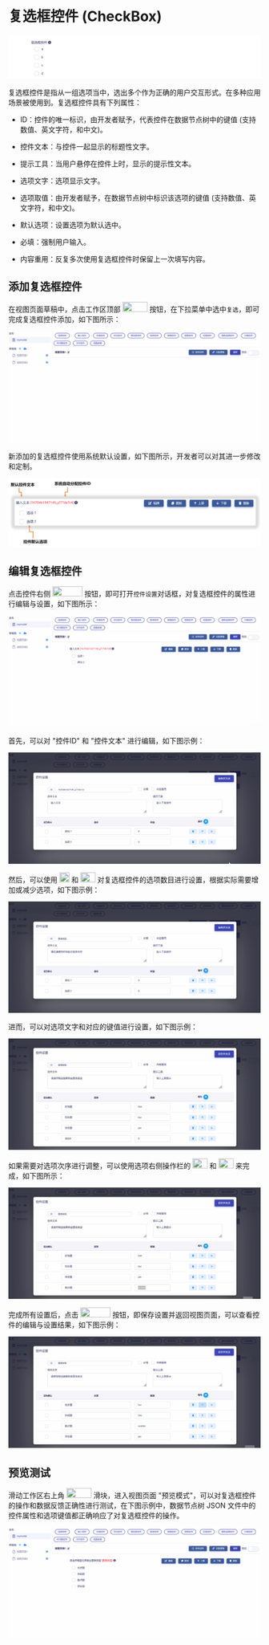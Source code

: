 # 复选框控件 (CheckBox)

![Matrix.OS](../../../../../media/os/tools/modelview/showmultiplechoice.gif "复选框控件")

复选框控件是指从一组选项当中，选出多个作为正确的用户交互形式。在多种应用场景被使用到。复选框控件具有下列属性：

* ID：控件的唯一标识，由开发者赋予，代表控件在数据节点树中的键值 (支持数值、英文字符，和中文)。

* 控件文本：与控件一起显示的标题性文字。

* 提示工具：当用户悬停在控件上时，显示的提示性文本。

* 选项文字：选项显示文字。

* 选项取值：由开发者赋予，在数据节点树中标识该选项的键值 (支持数值、英文字符，和中文)。

* 默认选项：设置选项为默认选中。

* 必填：强制用户输入。

* 内容重用：反复多次使用复选框控件时保留上一次填写内容。

## 添加复选框控件

在视图页面草稿中，点击工作区顶部 <img src="./././././media/logo/controlchoice.png" width="50" height="20"> 按钮，在下拉菜单中选中`复选`，即可完成复选框控件添加，如下图所示：

![Matrix.OS](../../../../../media/os/tools/modelview/addmultiplechoice.gif "添加复选框控件")

新添加的复选框控件使用系统默认设置，如下图所示，开发者可以对其进一步修改和定制。

![Matrix.OS](../../../../../media/os/tools/modelview/addmultiplechoice.png "复选框控件默认设置")

## 编辑复选框控件

点击控件右侧 <img src="./././././media/logo/editcontrol.png" width="60" height="20"> 按钮，即可打开`控件设置`对话框，对复选框控件的属性进行编辑与设置，如下图所示：

![Matrix.OS](../../../../../media/os/tools/modelview/editmultiplechoice1.gif "编辑复选框控件 - 打开控件设置对话框")

首先，可以对 "控件ID" 和 "控件文本" 进行编辑，如下图示例：

![Matrix.OS](../../../../../media/os/tools/modelview/editmultiplechoice2.gif "编辑复选框控件 - 控件ID与文本编辑")

然后，可以使用  <img src="./././././media/logo/addoption.png" width="20" height="20"> 和  <img src="./././././media/logo/deleteoption.png" width="30" height="20"> 对复选框控件的选项数目进行设置，根据实际需要增加或减少选项，如下图示例：

![Matrix.OS](../../../../../media/os/tools/modelview/editmultiplechoice3.gif "编辑复选框控件 - 设置选项数目")

进而，可以对选项文字和对应的键值进行设置，如下图示例：

![Matrix.OS](../../../../../media/os/tools/modelview/editmultiplechoice4.gif "编辑复选框控件 - 设置选项文字和键值")

如果需要对选项次序进行调整，可以使用选项右侧操作栏的 <img src="./././././media/logo/moveup2.png" width="30" height="20"> 和 <img src="./././././media/logo/movedown2.png" width="30" height="20"> 来完成，如下图所示：

![Matrix.OS](../../../../../media/os/tools/modelview/editmultiplechoice5.gif "编辑复选框控件 - 调整选项次序")

完成所有设置后，点击 <img src="./././././media/logo/saveclose.png" width="60" height="20"> 按钮，即保存设置并返回视图页面，可以查看控件的编辑与设置结果，如下图示例：

![Matrix.OS](../../../../../media/os/tools/modelview/editmultiplechoice6.gif "编辑复选框控件 - 保存控件设置")

## 预览测试

滑动工作区右上角 <img src="./././././media/logo/previewmv.png" width="50" height="20"> 滑块，进入视图页面 "预览模式"，可以对复选框控件的操作和数据反馈正确性进行测试，在下图示例中，数据节点树 JSON 文件中的控件属性和选项键值都正确响应了对复选框控件的操作。

![Matrix.OS](../../../../../media/os/tools/modelview/testmultiplechoice.gif "测试复选框控件")